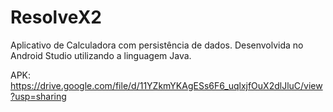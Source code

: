 # ResolveX2
Aplicativo de Calculadora com persistência de dados.
Desenvolvida no Android Studio utilizando a linguagem Java.


APK:
https://drive.google.com/file/d/11YZkmYKAgESs6F6_uqlxjfOuX2dlJluC/view?usp=sharing
